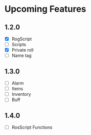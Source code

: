 
# Upcoming Features
## 1.2.0
- [X] RogScript
- [ ] Scripts
- [X] Private roll
- [ ] Name tag

## 1.3.0
- [ ] Alarm
- [ ] Items
- [ ] Inventory
- [ ] Buff

## 1.4.0
- [ ] RosScript Functions

